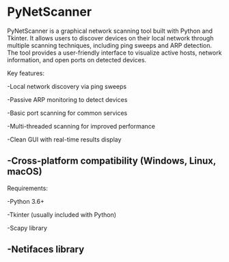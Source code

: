 # PyNetScanner
PyNetScanner is a graphical network scanning tool built with Python and Tkinter. It allows users to discover devices on their local network through multiple scanning techniques, including ping sweeps and ARP detection. The tool provides a user-friendly interface to visualize active hosts, network information, and open ports on detected devices.

Key features:

-Local network discovery via ping sweeps

-Passive ARP monitoring to detect devices

-Basic port scanning for common services

-Multi-threaded scanning for improved performance

-Clean GUI with real-time results display

-Cross-platform compatibility (Windows, Linux, macOS)
-

Requirements:

-Python 3.6+

-Tkinter (usually included with Python)

-Scapy library

-Netifaces library
-
